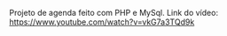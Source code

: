 Projeto de agenda feito com PHP e MySql.
Link do vídeo: https://www.youtube.com/watch?v=vkG7a3TQd9k
